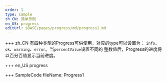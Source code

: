 ```yaml
--- 
order: 1
type: sample
zh_CN: 简单示例
en_US: progress
editUrl: $BASE/pages/progress/md/progress1.md
---
```


+++ zh_CN
 有四种类型的Progress可供使用，对应的type可以设置为： <Code>info</Code>、<Code>ok</Code>、<Code>warning</Code>、<Code>error</Code>。当<Code>percentValue</Code>设置不同的
    整数值后，Progress的进度将以百分百值显示当前进度。

+++ en_US
progress

+++ SampleCode
fileName: Progress1
